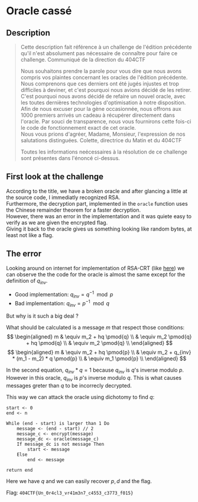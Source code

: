# Oracle cassé

## Description

> Cette description fait référence à un challenge de l'édition précédente qu'il n'est absolument pas nécessaire de connaître pour faire ce challenge.
Communiqué de la direction du 404CTF
>
> Nous souhaitons prendre la parole pour vous dire que nous avons compris vos plaintes concernant les oracles de l'édition précédente. Nous comprenons que ces derniers ont été jugés injustes et trop difficiles à deviner, et c'est pourquoi nous avions décidé de les retirer. C'est pourquoi nous avons décidé de refaire un nouvel oracle, avec les toutes dernières technologies d'optimisation à notre disposition. Afin de nous excuser pour la gène occasionnée, nous offrons aux 1000 premiers arrivés un cadeau à récupérer directement dans l'oracle. Par souci de transparence, nous vous fournirons cette fois-ci le code de fonctionnement exact de cet oracle.<br>
> Nous vous prions d'agréer, Madame, Monsieur, l'expression de nos salutations distinguées.
> Colette, directrice du Matin et du 404CTF
> 
> Toutes les informations neécessaires à la résolution de ce challenge sont présentes dans l'énoncé ci-dessus.

## First look at the challenge

According to the title, we have a broken oracle and after glancing a little at the source code, I immediatly recognized RSA.<br>
Furthermore, the decryption part, implemented in the `oracle` function uses the Chinese remainder theorem for a faster decryption.<br>
However, there was an error in the implementation and it was quiete easy to verify as we are given the encrypted flag.<br>
Giving it back to the oracle gives us something looking like random bytes, at least not like a flag.

## The error

Looking around on internet for implementation of RSA-CRT (like [here](https://en.wikipedia.org/wiki/RSA_(cryptosystem)#Using_the_Chinese_remainder_algorithm)) we can observe the the code for the oracle is almost the same except for the definition of $q_{inv}$.
- Good implementation: $q_{inv}=q^{-1} \mod p$
- Bad implementation: $q_{inv}=p^{-1} \mod q$

But why is it such a big deal ?

What should be calculated is a message $m$ that respect those conditions:
$$
\begin{aligned}
m & \equiv m_2 + hq \pmod{q} \\
& \equiv m_2 \pmod{q} + hq \pmod{q} \\
& \equiv m_2 \pmod{q} \\
\end{aligned}
$$
$$
\begin{aligned}
m & \equiv m_2 + hq \pmod{p} \\
& \equiv m_2 + q_{inv} * (m_1 - m_2) * q \pmod{p} \\
& \equiv m_1 \pmod{p} \\
\end{aligned}
$$

In the second equation, $q_{inv} * q = 1$ because $q_{inv}$ is $q$'s inverse modulo $p$.<br>
However in this oracle, $q_{inv}$ is $p$'s inverse modulo $q$. This is what causes messages greter than $q$ to be incorrecly decrypted.

This way we can attack the oracle using dichotomy to find $q$: 
```
start <- 0
end <- n

While (end - start) is larger than 1 Do
	message <- (end - start) // 2
	message_c <- encrypt(message)
	message_dc <- oracle(message_c)
	If message_dc is not message Then
		start <- message
	Else
		end <- message

return end
```
Here we have $q$ and we can easily recover $p, d$ and the flag.

Flag: `404CTF{Un_0r4cl3_vr41m3n7_c4553_c3773_f015}`
